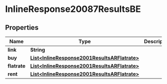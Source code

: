 
# InlineResponse20087ResultsBE

## Properties
Name | Type | Description | Notes
------------ | ------------- | ------------- | -------------
**link** | **String** |  |  [optional]
**buy** | [**List&lt;InlineResponse2001ResultsARFlatrate&gt;**](InlineResponse2001ResultsARFlatrate.md) |  |  [optional]
**flatrate** | [**List&lt;InlineResponse2001ResultsARFlatrate&gt;**](InlineResponse2001ResultsARFlatrate.md) |  |  [optional]
**rent** | [**List&lt;InlineResponse2001ResultsARFlatrate&gt;**](InlineResponse2001ResultsARFlatrate.md) |  |  [optional]



